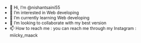 - 👋 Hi, I’m @nishantsaini55
- 👀 I’m interested in Web developing 
- 🌱 I’m currently learning Web developing 
- 💞️ I’m looking to collaborate with my best version 
- 📫 How to reach me : you can reach me through my Instagram : miicky_maack

<!---
nishantsaini55/nishantsaini55 is a ✨ special ✨ repository because its `README.md` (this file) appears on your GitHub profile.
You can click the Preview link to take a look at your changes.
--->
